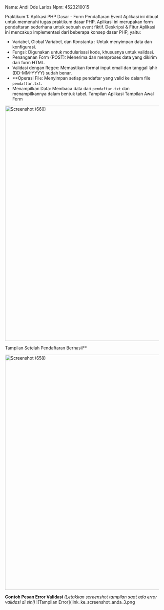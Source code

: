 Nama: Andi Ode Larios
Npm: 4523210015

  Praktikum 1: Aplikasi PHP Dasar - Form Pendaftaran Event
Aplikasi ini dibuat untuk memenuhi tugas praktikum dasar PHP. Aplikasi ini
merupakan form pendaftaran sederhana untuk sebuah event fiktif.
  Deskripsi & Fitur
Aplikasi ini mencakup implementasi dari beberapa konsep dasar PHP, yaitu:
- Variabel, Global Variabel, dan Konstanta : Untuk menyimpan data dan
konfigurasi.
- Fungsi: Digunakan untuk modularisasi kode, khususnya untuk validasi.
- Penanganan Form (POST): Menerima dan memproses data yang dikirim dari
form HTML.
- Validasi dengan Regex: Memastikan format input email dan tanggal
lahir (DD-MM-YYYY) sudah benar.
- **Operasi File: Menyimpan setiap pendaftar yang valid ke dalam file
`pendaftar.txt`.
- Menampilkan Data: Membaca data dari `pendaftar.txt` dan
menampilkannya dalam bentuk tabel.
  Tampilan Aplikasi
Tampilan Awal Form
<img width="1366" height="768" alt="Screenshot (660)" src="https://github.com/user-attachments/assets/1870d088-64b0-47cf-ba36-5aecc63266a2" />

Tampilan Setelah Pendaftaran Berhasil**

<img width="1366" height="768" alt="Screenshot (658)" src="https://github.com/user-attachments/assets/5b0c0242-67f6-4513-bb49-1bebc5c65b10" />




**Contoh Pesan Error Validasi**
*(Letakkan screenshot tampilan saat ada error validasi di sini)*
![Tampilan Error](link_ke_screenshot_anda_3.png

